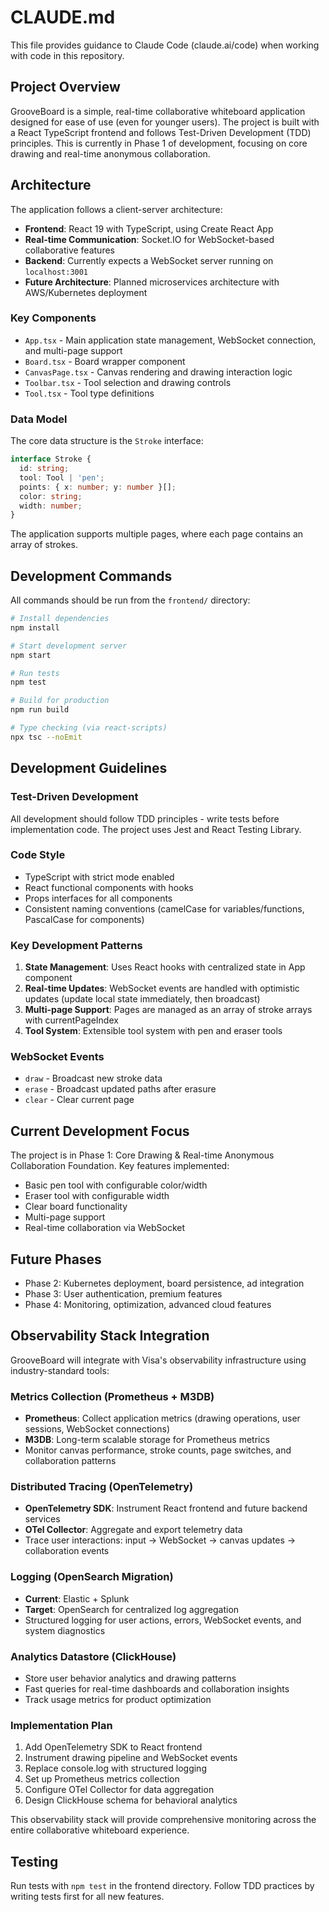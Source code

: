 # CLAUDE.md

This file provides guidance to Claude Code (claude.ai/code) when working with code in this repository.

## Project Overview

GrooveBoard is a simple, real-time collaborative whiteboard application designed for ease of use (even for younger users). The project is built with a React TypeScript frontend and follows Test-Driven Development (TDD) principles. This is currently in Phase 1 of development, focusing on core drawing and real-time anonymous collaboration.

## Architecture

The application follows a client-server architecture:

- **Frontend**: React 19 with TypeScript, using Create React App
- **Real-time Communication**: Socket.IO for WebSocket-based collaborative features
- **Backend**: Currently expects a WebSocket server running on `localhost:3001`
- **Future Architecture**: Planned microservices architecture with AWS/Kubernetes deployment

### Key Components

- `App.tsx` - Main application state management, WebSocket connection, and multi-page support
- `Board.tsx` - Board wrapper component
- `CanvasPage.tsx` - Canvas rendering and drawing interaction logic
- `Toolbar.tsx` - Tool selection and drawing controls
- `Tool.tsx` - Tool type definitions

### Data Model

The core data structure is the `Stroke` interface:
```typescript
interface Stroke {
  id: string;
  tool: Tool | 'pen';
  points: { x: number; y: number }[];
  color: string;
  width: number;
}
```

The application supports multiple pages, where each page contains an array of strokes.

## Development Commands

All commands should be run from the `frontend/` directory:

```bash
# Install dependencies
npm install

# Start development server
npm start

# Run tests
npm test

# Build for production
npm run build

# Type checking (via react-scripts)
npx tsc --noEmit
```

## Development Guidelines

### Test-Driven Development
All development should follow TDD principles - write tests before implementation code. The project uses Jest and React Testing Library.

### Code Style
- TypeScript with strict mode enabled
- React functional components with hooks
- Props interfaces for all components
- Consistent naming conventions (camelCase for variables/functions, PascalCase for components)

### Key Development Patterns

1. **State Management**: Uses React hooks with centralized state in App component
2. **Real-time Updates**: WebSocket events are handled with optimistic updates (update local state immediately, then broadcast)
3. **Multi-page Support**: Pages are managed as an array of stroke arrays with currentPageIndex
4. **Tool System**: Extensible tool system with pen and eraser tools

### WebSocket Events
- `draw` - Broadcast new stroke data
- `erase` - Broadcast updated paths after erasure
- `clear` - Clear current page

## Current Development Focus

The project is in Phase 1: Core Drawing & Real-time Anonymous Collaboration Foundation. Key features implemented:
- Basic pen tool with configurable color/width
- Eraser tool with configurable width
- Clear board functionality
- Multi-page support
- Real-time collaboration via WebSocket

## Future Phases

- Phase 2: Kubernetes deployment, board persistence, ad integration
- Phase 3: User authentication, premium features
- Phase 4: Monitoring, optimization, advanced cloud features

## Observability Stack Integration

GrooveBoard will integrate with Visa's observability infrastructure using industry-standard tools:

### Metrics Collection (Prometheus + M3DB)
- **Prometheus**: Collect application metrics (drawing operations, user sessions, WebSocket connections)
- **M3DB**: Long-term scalable storage for Prometheus metrics
- Monitor canvas performance, stroke counts, page switches, and collaboration patterns

### Distributed Tracing (OpenTelemetry)
- **OpenTelemetry SDK**: Instrument React frontend and future backend services
- **OTel Collector**: Aggregate and export telemetry data
- Trace user interactions: input → WebSocket → canvas updates → collaboration events

### Logging (OpenSearch Migration)
- **Current**: Elastic + Splunk
- **Target**: OpenSearch for centralized log aggregation
- Structured logging for user actions, errors, WebSocket events, and system diagnostics

### Analytics Datastore (ClickHouse)
- Store user behavior analytics and drawing patterns
- Fast queries for real-time dashboards and collaboration insights
- Track usage metrics for product optimization

### Implementation Plan
1. Add OpenTelemetry SDK to React frontend
2. Instrument drawing pipeline and WebSocket events
3. Replace console.log with structured logging
4. Set up Prometheus metrics collection
5. Configure OTel Collector for data aggregation
6. Design ClickHouse schema for behavioral analytics

This observability stack will provide comprehensive monitoring across the entire collaborative whiteboard experience.

## Testing

Run tests with `npm test` in the frontend directory. Follow TDD practices by writing tests first for all new features.